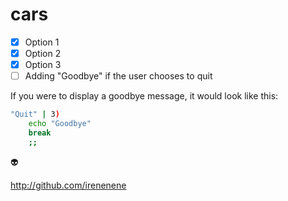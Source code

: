 # cars

- [x] Option 1
- [x] Option 2
- [x] Option 3
- [ ] Adding "Goodbye" if the user chooses to quit

If you were to display a goodbye message, it would look like this:

```bash
"Quit" | 3)
	echo "Goodbye"
	break
	;;
```

:alien:

http://github.com/irenenene
